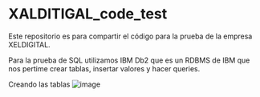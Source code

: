 # XALDITIGAL_code_test
Este repositorio es para compartir el código para la prueba de la empresa XELDIGITAL.

Para la prueba de SQL utilizamos IBM Db2 que es un RDBMS de IBM que nos pertime crear tablas, insertar valores y hacer queries.

Creando las tablas
![image](https://user-images.githubusercontent.com/101696287/184435728-98e81057-1194-4749-b40b-20a3e551c8ea.png)

